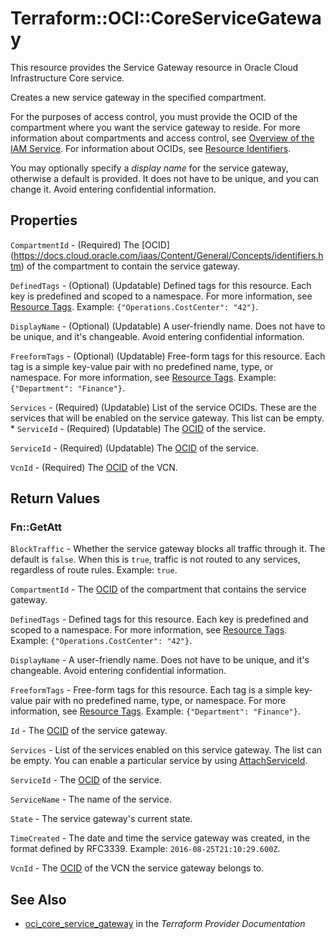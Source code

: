 # Terraform::OCI::CoreServiceGateway

This resource provides the Service Gateway resource in Oracle Cloud Infrastructure Core service.

Creates a new service gateway in the specified compartment.

For the purposes of access control, you must provide the OCID of the compartment where you want
the service gateway to reside. For more information about compartments and access control, see
[Overview of the IAM Service](https://docs.cloud.oracle.com/iaas/Content/Identity/Concepts/overview.htm).
For information about OCIDs, see [Resource Identifiers](https://docs.cloud.oracle.com/iaas/Content/General/Concepts/identifiers.htm).

You may optionally specify a *display name* for the service gateway, otherwise a default is provided.
It does not have to be unique, and you can change it. Avoid entering confidential information.

## Properties

`CompartmentId` - (Required) The [OCID] (https://docs.cloud.oracle.com/iaas/Content/General/Concepts/identifiers.htm)  of the compartment to contain the service gateway.

`DefinedTags` - (Optional) (Updatable) Defined tags for this resource. Each key is predefined and scoped to a namespace. For more information, see [Resource Tags](https://docs.cloud.oracle.com/iaas/Content/General/Concepts/resourcetags.htm).  Example: `{"Operations.CostCenter": "42"}`.

`DisplayName` - (Optional) (Updatable) A user-friendly name. Does not have to be unique, and it's changeable. Avoid entering confidential information.

`FreeformTags` - (Optional) (Updatable) Free-form tags for this resource. Each tag is a simple key-value pair with no predefined name, type, or namespace. For more information, see [Resource Tags](https://docs.cloud.oracle.com/iaas/Content/General/Concepts/resourcetags.htm).  Example: `{"Department": "Finance"}`.

`Services` - (Required) (Updatable) List of the service OCIDs. These are the services that will be enabled on the service gateway. This list can be empty. * `ServiceId` - (Required) (Updatable) The [OCID](https://docs.cloud.oracle.com/iaas/Content/General/Concepts/identifiers.htm) of the service.

`ServiceId` - (Required) (Updatable) The [OCID](https://docs.cloud.oracle.com/iaas/Content/General/Concepts/identifiers.htm) of the service.

`VcnId` - (Required) The [OCID](https://docs.cloud.oracle.com/iaas/Content/General/Concepts/identifiers.htm) of the VCN.


## Return Values

### Fn::GetAtt

`BlockTraffic` - Whether the service gateway blocks all traffic through it. The default is `false`. When this is `true`, traffic is not routed to any services, regardless of route rules.  Example: `true`.

`CompartmentId` - The [OCID](https://docs.cloud.oracle.com/iaas/Content/General/Concepts/identifiers.htm) of the compartment that contains the service gateway.

`DefinedTags` - Defined tags for this resource. Each key is predefined and scoped to a namespace. For more information, see [Resource Tags](https://docs.cloud.oracle.com/iaas/Content/General/Concepts/resourcetags.htm).  Example: `{"Operations.CostCenter": "42"}`.

`DisplayName` - A user-friendly name. Does not have to be unique, and it's changeable. Avoid entering confidential information.

`FreeformTags` - Free-form tags for this resource. Each tag is a simple key-value pair with no predefined name, type, or namespace. For more information, see [Resource Tags](https://docs.cloud.oracle.com/iaas/Content/General/Concepts/resourcetags.htm).  Example: `{"Department": "Finance"}`.

`Id` - The [OCID](https://docs.cloud.oracle.com/iaas/Content/General/Concepts/identifiers.htm) of the service gateway.

`Services` - List of the services enabled on this service gateway. The list can be empty. You can enable a particular service by using [AttachServiceId](https://docs.cloud.oracle.com/iaas/api/#/en/iaas/20160918/ServiceGateway/AttachServiceId).

`ServiceId` - The [OCID](https://docs.cloud.oracle.com/iaas/Content/General/Concepts/identifiers.htm) of the service.

`ServiceName` - The name of the service.

`State` - The service gateway's current state.

`TimeCreated` - The date and time the service gateway was created, in the format defined by RFC3339.  Example: `2016-08-25T21:10:29.600Z`.

`VcnId` - The [OCID](https://docs.cloud.oracle.com/iaas/Content/General/Concepts/identifiers.htm) of the VCN the service gateway belongs to.

## See Also

* [oci_core_service_gateway](https://www.terraform.io/docs/providers/oci/r/core_service_gateway.html) in the _Terraform Provider Documentation_